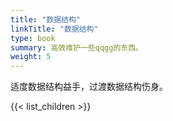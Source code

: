 ```yaml
---
title: "数据结构"
linkTitle: "数据结构"
type: book
summary: 高效维护一些qqgg的东西。
weight: 5
---
```


适度数据结构益手，过渡数据结构伤身。

{{< list_children >}}